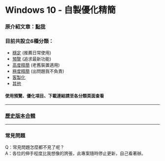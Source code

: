 # Windows 10 - 自製優化精簡

### 原介紹文章：[點我](https://home.gamer.com.tw/artwork.php?sn=4971603)

### 目前共設立6種分類：
- [穩定](/stable.md) (推薦日常使用)
- [預覽](/prerelease.md) (追求最新功能)
- [高度精簡](/highly_simplified.md) (老舊裝置適用)
- [極度精簡](/extreme.md) (出問題我不負責)
- [客製化](/customized.md)
- [其他](/others.md)

#### 使用預覽、優化項目、下載連結請至各分類頁面查看

----

### [歷史版本合輯](http://tiny.cc/win10_simplify_dl)

----

### 常見問題
Q：常見問題怎麼都不見了呢？  
A：各位的伸手程度比我想像的誇張，此專案隨時停止更新，自己看著辦。  
